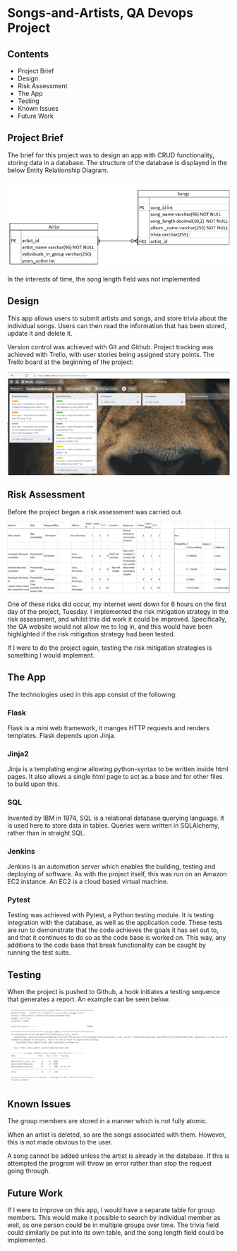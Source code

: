 # Songs-and-Artists, QA Devops Project

## Contents

* Project Brief
* Design
* Risk Assessment
* The App
* Testing
* Known Issues
* Future Work

## Project Brief

The brief for this project was to design an app with CRUD functionality, storing data in a database. The structure of the database is displayed in the below Entity Relationship Diagram.

![ERD](https://github.com/mauvesky1/songs-and-artists/blob/dev/Images/Improved%20ERD.png)

In the interests of time, the song length field was not implemented

## Design

This app allows users to submit artists and songs, and store trivia about the individual songs. Users can then read the information that has been stored, update it and delete it.

Version control was achieved with Git and Github. Project tracking was achieved with Trello, with user stories being assigned story points. The Trello board at the beginning of the project:

![Trello](https://github.com/mauvesky1/songs-and-artists/blob/dev/Images/TrelloBoard.png)

## Risk Assessment

Before the project began a risk assessment was carried out.

![Risk](https://github.com/mauvesky1/songs-and-artists/blob/dev/Images/Risk.png)

One of these risks did occur, my internet went down for 6 hours on the first day of the project, Tuesday. I implemented the risk mitigation strategy in the risk assessment, and whilst this did work it could be improved. Specifically, the QA website would not allow me to log in, and this would have been highlighted if the risk mitigation strategy had been tested.

If I were to do the project again, testing the risk mitigation strategies is something I would implement.

## The App

 The technologies used in this app consist of the following:

  ### Flask
   Flask is a mini web framework, it manges HTTP requests and renders templates. Flask depends upon Jinja.

  ### Jinja2
   Jinja is a templating engine allowing python-syntax to be written inside html pages. It also allows a single html page to act as a base and for other files to build upon this.

  ### SQL
  Invented by IBM in 1974, SQL is a relational database querying language. It is used here to store data in tables. Queries were written in SQLAlchemy, rather than in straight SQL.

  ### Jenkins
   Jenkins is an automation server which enables the building, testing and deploying of software. As with the project itself, this was run on an Amazon EC2 instance. An EC2 is a cloud based virtual machine.

  ### Pytest
   Testing was achieved with Pytest, a Python testing module. It is testing integration with the database, as well as the application code. 
   These tests are run to demonstrate that the code achieves the goals it has set out to, and that it continues to do so as the code base is worked on. This way, any additions to the code base that break functionality can be caught by running the test suite.

## Testing
 When the project is pushed to Github, a hook initiates a testing sequence that generates a report. An example can be seen below.


![Tests](https://github.com/mauvesky1/songs-and-artists/blob/dev/Images/Tests.png)

## Known Issues
The group members are stored in a manner which is not fully atomic. 

When an artist is deleted, so are the songs associated with them. However, this is not made obvious to the user.

A song cannot be added unless the artist is already in the database. If this is attempted the program will throw an error rather than stop the request going through.

## Future Work

If I were to improve on this app, I would have a separate table for group members. This would make it possible to search by individual member as well, as one person could be in multiple groups over time. The trivia field could similarly be put into its own table, and the song length field could be implemented.